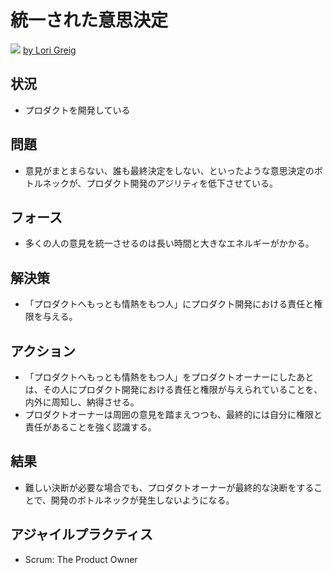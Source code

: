 # 統一された意思決定
![](https://www.dropbox.com/s/ghit6wdq50fbze0/decision_maker.jpg?dl=0)
[by Lori Greig](https://www.flickr.com/photos/lori_greig/5331407245/in/photolist-5cGHia-987RCz-M7ZXG-cYBgzj-aQUzkH-9nCktJ-a4b7bd-9w3Y6-8884cJ-CQPPv-5doH6U-fii48V-4pmRp2-ijuod3-cAnMDj-5do3yC-ityb7M-fqEKy6-nMsEUE-9b3Jbn-nvFrjq-9NFVNX-9NDvLH-yotTZ-eEv8Y-9NEtYQ-9NGKrb-9M2DZZ-9NJybd-9NAsCc-9NF1UU-cidfdU-cidepj-cidezY-cidesE-cidfa9-9NGabs-9NEwpU-9NH11D-9NGBho-9M2DUT-9NGYu8-9NJKMw-drgDqs-7toy7-cideFm-cidf7w-6DjMwL-cidf3q-JdD9b)

## 状況
- プロダクトを開発している

## 問題
- 意見がまとまらない、誰も最終決定をしない、といったような意思決定のボトルネックが、プロダクト開発のアジリティを低下させている。

## フォース
- 多くの人の意見を統一させるのは長い時間と大きなエネルギーがかかる。

## 解決策
- 「プロダクトへもっとも情熱をもつ人」にプロダクト開発における責任と権限を与える。

## アクション
-  「プロダクトへもっとも情熱をもつ人」をプロダクトオーナーにしたあとは、その人にプロダクト開発における責任と権限が与えられていることを、内外に周知し、納得させる。
- プロダクトオーナーは周囲の意見を踏まえつつも、最終的には自分に権限と責任があることを強く認識する。

## 結果
- 難しい決断が必要な場合でも、プロダクトオーナーが最終的な決断をすることで、開発のボトルネックが発生しないようになる。

## アジャイルプラクティス
- Scrum: The Product Owner

